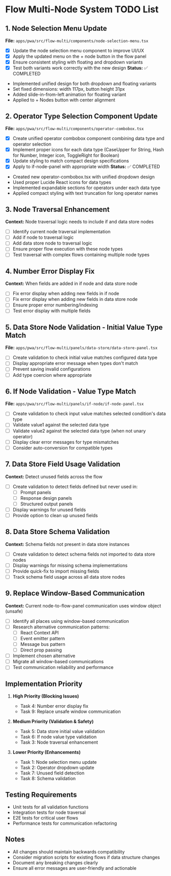 # Flow Multi-Node System TODO List

## 1. Node Selection Menu Update
**File:** `apps/pwa/src/flow-multi/components/node-selection-menu.tsx`
- [x] Update the node selection menu component to improve UI/UX
- [x] Apply the updated menu on the + node button in the flow panel
- [x] Ensure consistent styling with floating and dropdown variants
- [x] Test both variants work correctly with the new design
**Status:** ✅ COMPLETED
- Implemented unified design for both dropdown and floating variants
- Set fixed dimensions: width 117px, button height 31px
- Added slide-in-from-left animation for floating variant
- Applied to + Nodes button with center alignment

## 2. Operator Type Selection Component Update
**File:** `apps/pwa/src/flow-multi/components/operator-combobox.tsx`
- [x] Create unified operator combobox component combining data type and operator selection
- [x] Implement proper icons for each data type (CaseUpper for String, Hash for Number, Integer icon, ToggleRight for Boolean)
- [x] Update styling to match compact design specifications
- [x] Apply to if-node-panel with appropriate width
**Status:** ✅ COMPLETED
- Created new operator-combobox.tsx with unified dropdown design
- Used proper Lucide React icons for data types
- Implemented expandable sections for operators under each data type
- Applied compact styling with text truncation for long operator names

## 3. Node Traversal Enhancement
**Context:** Node traversal logic needs to include if and data store nodes
- [ ] Identify current node traversal implementation
- [ ] Add if node to traversal logic
- [ ] Add data store node to traversal logic
- [ ] Ensure proper flow execution with these node types
- [ ] Test traversal with complex flows containing multiple node types

## 4. Number Error Display Fix
**Context:** When fields are added in if node and data store node
- [ ] Fix error display when adding new fields in if node
- [ ] Fix error display when adding new fields in data store node
- [ ] Ensure proper error numbering/indexing
- [ ] Test error display with multiple fields

## 5. Data Store Node Validation - Initial Value Type Match
**File:** `apps/pwa/src/flow-multi/panels/data-store/data-store-panel.tsx`
- [ ] Create validation to check initial value matches configured data type
- [ ] Display appropriate error message when types don't match
- [ ] Prevent saving invalid configurations
- [ ] Add type coercion where appropriate

## 6. If Node Validation - Value Type Match
**File:** `apps/pwa/src/flow-multi/panels/if-node/if-node-panel.tsx`
- [ ] Create validation to check input value matches selected condition's data type
- [ ] Validate value1 against the selected data type
- [ ] Validate value2 against the selected data type (when not unary operator)
- [ ] Display clear error messages for type mismatches
- [ ] Consider auto-conversion for compatible types

## 7. Data Store Field Usage Validation
**Context:** Detect unused fields across the flow
- [ ] Create validation to detect fields defined but never used in:
  - [ ] Prompt panels
  - [ ] Response design panels
  - [ ] Structured output panels
- [ ] Display warnings for unused fields
- [ ] Provide option to clean up unused fields

## 8. Data Store Schema Validation
**Context:** Schema fields not present in data store instances
- [ ] Create validation to detect schema fields not imported to data store nodes
- [ ] Display warnings for missing schema implementations
- [ ] Provide quick-fix to import missing fields
- [ ] Track schema field usage across all data store nodes

## 9. Replace Window-Based Communication
**Context:** Current node-to-flow-panel communication uses window object (unsafe)
- [ ] Identify all places using window-based communication
- [ ] Research alternative communication patterns:
  - [ ] React Context API
  - [ ] Event emitter pattern
  - [ ] Message bus pattern
  - [ ] Direct prop passing
- [ ] Implement chosen alternative
- [ ] Migrate all window-based communications
- [ ] Test communication reliability and performance

## Implementation Priority
1. **High Priority (Blocking Issues)**
   - Task 4: Number error display fix
   - Task 9: Replace unsafe window communication

2. **Medium Priority (Validation & Safety)**
   - Task 5: Data store initial value validation
   - Task 6: If node value type validation
   - Task 3: Node traversal enhancement

3. **Lower Priority (Enhancements)**
   - Task 1: Node selection menu update
   - Task 2: Operator dropdown update
   - Task 7: Unused field detection
   - Task 8: Schema validation

## Testing Requirements
- Unit tests for all validation functions
- Integration tests for node traversal
- E2E tests for critical user flows
- Performance tests for communication refactoring

## Notes
- All changes should maintain backwards compatibility
- Consider migration scripts for existing flows if data structure changes
- Document any breaking changes clearly
- Ensure all error messages are user-friendly and actionable